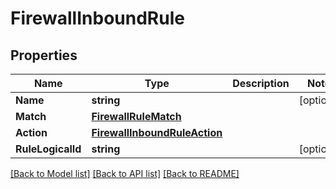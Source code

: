# FirewallInboundRule

## Properties

Name | Type | Description | Notes
------------ | ------------- | ------------- | -------------
**Name** | **string** |  | [optional] 
**Match** | [**FirewallRuleMatch**](firewall_rule_match.md) |  | 
**Action** | [**FirewallInboundRuleAction**](firewall_inbound_rule_action.md) |  | 
**RuleLogicalId** | **string** |  | [optional] 

[[Back to Model list]](../README.md#documentation-for-models) [[Back to API list]](../README.md#documentation-for-api-endpoints) [[Back to README]](../README.md)


